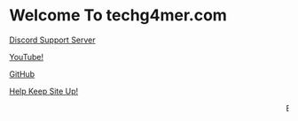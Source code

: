 <link rel="apple-touch-icon" sizes="120x120" href="/apple-touch-icon.png">
<link rel="icon" type="image/png" sizes="32x32" href="/favicon-32x32.png">
<link rel="icon" type="image/png" sizes="16x16" href="/favicon-16x16.png">
<link rel="manifest" href="/site.webmanifest">
<link rel="mask-icon" href="/safari-pinned-tab.svg" color="#0004ff">
<meta name="msapplication-TileColor" content="#0004ff">
<meta name="theme-color" content="#0004ff">
<h1>Welcome To techg4mer.com</h1>
<p><a href="https://discord.gg/97C2v9rNVt">Discord Support Server</a></p>
<p><a href="https://www.youtube.com/channel/UCIaUjRKg92Df9VeBxrXjv5A">YouTube!</a></p>
<p><a href="https://github.com/TechG4mer">GitHub</a></p>
<p><a href="https://streamlabs.com/tech_g4mer">Help Keep Site Up!</a></p>
<marquee>E is Best</marquee>
